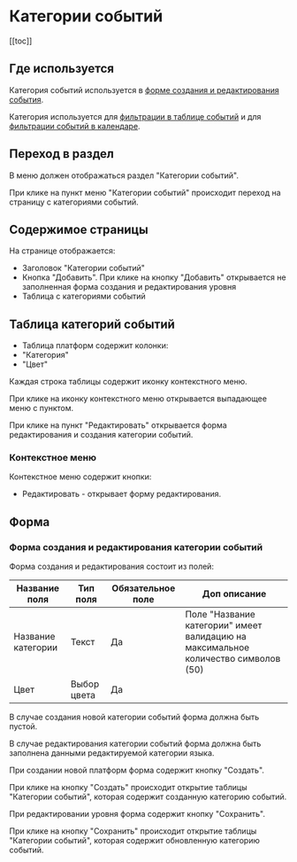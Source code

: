 # Категории событий

[[toc]]

## Где используется

Категория событий используется в [форме создания и редактирования события](/docs/event.html#form-event).

Категория используется для [фильтрации в таблице событий](/docs/event.html#filters-event) и для [фильтрации событий в календаре](/docs/event.html#filters-event-calendar).

## Переход в раздел

В меню должен отображаться раздел "Категории событий".

При клике на пункт меню "Категории событий" происходит переход на страницу с категориями событий.

## Содержимое страницы

На странице отображается:
- Заголовок "Категории событий"
- Кнопка "Добавить". При клике на кнопку "Добавить" открывается не заполненная форма создания и редактирования уровня
- Таблица с категориями событий

## Таблица категорий событий

- Таблица платформ содержит колонки:
- "Категория"
- "Цвет"

Каждая строка таблицы содержит иконку контекстного меню.

При клике на иконку контекстного меню открывается выпадающее меню с пунктом.

При клике на пункт "Редактировать" открывается форма редактирования и создания категории событий.

### Контекстное меню

Контекстное меню содержит кнопки:
- Редактировать - открывает форму редактирования.

## Форма

### Форма создания и редактирования категории событий

Форма создания и редактирования состоит из полей:

| Название поля      | Тип поля    | Обязательное поле | Доп описание |
|--------------------|-------------|-------------------|--------------|
| Название категории | Текст       | Да                | Поле "Название категории" имеет валидацию на максимальное количество символов (50)             |
| Цвет               | Выбор цвета | Да                |              |


В случае создания новой категории событий форма должна быть пустой.

В случае редактирования категории событий форма должна быть заполнена данными редактируемой категории языка.

При создании новой платформ форма содержит кнопку "Создать".

При клике на кнопку "Создать" происходит открытие таблицы "Категории событий", которая содержит созданную категорию событий.

При редактировании уровня форма содержит кнопку "Сохранить".

При клике на кнопку "Сохранить" происходит открытие таблицы "Категории событий", которая содержит обновленную категорию событий.